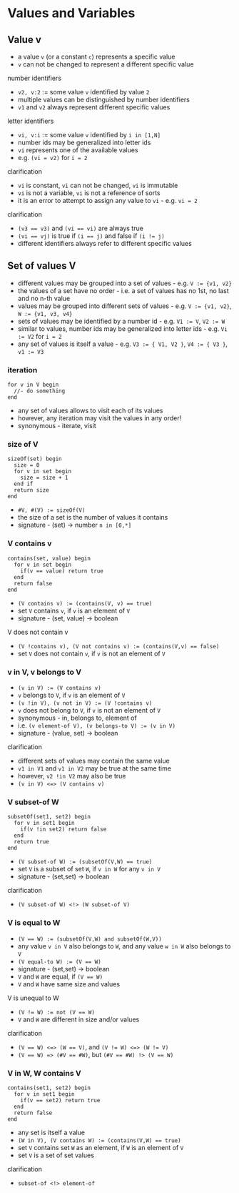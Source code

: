 
# Values and Variables

<!-- ======================================================================= -->
## Value v

* a value `v` (or a constant `c`) represents a specific value
* `v` can not be changed to represent a different specific value

number identifiers

* `v2, v:2` := some value `v` identified by value `2`
* multiple values can be distinguished by number identifiers
* `v1` and `v2` always represent different specific values

letter identifiers

* `vi, v:i` := some value `v` identified by `i in [1,N]`
* number ids may be generalized into letter ids
* `vi` represents one of the available values
* e.g. `(vi = v2)` for `i = 2`

clarification

* `vi` is constant, `vi` can not be changed, `vi` is immutable
* `vi` is not a variable, `vi` is not a reference of sorts
* it is an error to attempt to assign any value to `vi` - e.g. `vi = 2`

clarification

* `(v3 == v3)` and `(vi == vi)` are always true
* `(vi == vj)` is true if `(i == j)` and false if `(i != j)`
* different identifiers always refer to different specific values

<!-- ======================================================================= -->
## Set of values V

* different values may be grouped into a set of values -
  e.g. `V := {v1, v2}`
* the values of a set have no order -
  i.e. a set of values has no 1st, no last and no n-th value
* values may be grouped into different sets of values -
  e.g. `V := {v1, v2}`, `W := {v1, v3, v4}`
* sets of values may be identified by a number id -
  e.g. `V1 := V`, `V2 := W`
* similar to values, number ids may be generalized into letter ids -
  e.g. `Vi := V2` for `i = 2`
* any set of values is itself a value -
  e.g. `V3 := { V1, V2 }`, `V4 := { V3 }`, `v1 := V3`

### iteration

```
for v in V begin
  //- do something
end
```

* any set of values allows to visit each of its values
* however, any iteration may visit the values in any order!
* synonymous - iterate, visit

### size of V

```
sizeOf(set) begin
  size = 0
  for v in set begin
    size = size + 1
  end if
  return size
end
```

* `#V, #(V) := sizeOf(V)`
* the size of a set is the number of values it contains
* signature - (set) -> number `n in [0,*]`

### V contains v

```
contains(set, value) begin
  for v in set begin
    if(v == value) return true
  end
  return false
end
```

* `(V contains v) := (contains(V, v) == true)`
* set `V` contains `v`, if `v` is an element of `V`
* signature - (set, value) -> boolean

V does not contain v

* `(V !contains v), (V not contains v) := (contains(V,v) == false)`
* set `V` does not contain `v`, if `v` is not an element of `V`

### v in V, v belongs to V

* `(v in V) := (V contains v)`
* `v` belongs to `V`, if `v` is an element of `V`
* `(v !in V), (v not in V) := (V !contains v)`
* `v` does not belong to `V`, if `v` is not an element of `V`
* synonymous - in, belongs to, element of
* i.e. `(v element-of V), (v belongs-to V) := (v in V)`
* signature - (value, set) -> boolean

clarification

* different sets of values may contain the same value
* `v1 in V1` and `v1 in V2` may be true at the same time
* however, `v2 !in V2` may also be true
* `(v in V) <=> (V contains v)`

### V subset-of W

```
subsetOf(set1, set2) begin
  for v in set1 begin
    if(v !in set2) return false
  end
  return true
end
```

* `(V subset-of W) := (subsetOf(V,W) == true)`
* set `V` is a subset of set `W`, if `v in W` for any `v in V`
* signature - (set,set) -> boolean

clarification

* `(V subset-of W) <!> (W subset-of V)`

### V is equal to W

* `(V == W) := (subsetOf(V,W) and subsetOf(W,V))`
* any value `v in V` also belongs to `W`, and
  any value `w in W` also belongs to `V`
* `(V equal-to W) := (V == W)`
* signature - (set,set) -> boolean
* `V` and `W` are equal, if `(V == W)`
* `V` and `W` have same size and values

V is unequal to W

* `(V != W) := not (V == W)`
* `V` and `W` are different in size and/or values

clarification

* `(V == W) <=> (W == V)`, and `(V != W) <=> (W != V)`
* `(V == W) => (#V == #W)`, but `(#V == #W) !> (V == W)`

### V in W, W contains V

```
contains(set1, set2) begin
  for v in set1 begin
    if(v == set2) return true
  end
  return false
end
```

* any set is itself a value
* `(W in V), (V contains W) := (contains(V,W) == true)`
* set `V` contains set `W` as an element, if `W` is an element of `V`
* set `V` is a set of set values

clarification

* `subset-of <!> element-of`

